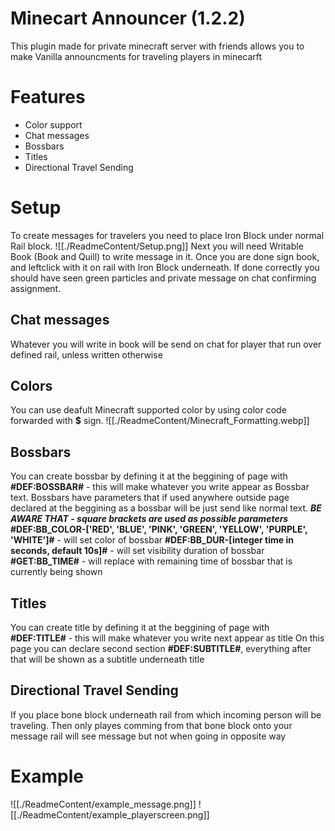# Minecart Announcer (1.2.2)
This plugin made for private minecraft server with friends allows you to make Vanilla announcments for traveling players in minecarft

# Features
- Color support
- Chat messages
- Bossbars
- Titles
- Directional Travel Sending

# Setup
To create messages for travelers you need to place Iron Block under normal Rail block. ![[./ReadmeContent/Setup.png]] Next you will need Writable Book (Book and Quill) to write message in it. Once you are done sign book, and leftclick with it on rail with Iron Block underneath. If done correctly you should have seen green particles and private message on chat confirming assignment. 

## Chat messages
Whatever you will write in book will be send on chat for player that run over defined rail, unless written otherwise

## Colors
You can use deafult Minecraft supported color by using color code forwarded with **$** sign.
![[./ReadmeContent/Minecraft_Formatting.webp]]

## Bossbars
You can create bossbar by defining it at the beggining of page with
**#DEF:BOSSBAR#** - this will make whatever you write appear as Bossbar text.
Bossbars have parameters that if used anywhere outside page declared at the beggining as a bossbar will be just send like normal text.
***BE AWARE THAT - square brackets are used as possible parameters***
**#DEF:BB_COLOR-\['RED', 'BLUE', 'PINK', 'GREEN', 'YELLOW', 'PURPLE', 'WHITE'\]#** - will set color of bossbar
**#DEF:BB_DUR-\[integer time in seconds, default 10s\]#** - will set visibility duration of bossbar
**#GET:BB_TIME#** - will replace with remaining time of bossbar that is currently being shown

## Titles
You can create title by defining it at the beggining of page with
**#DEF:TITLE#** - this will make whatever you write next appear as title
On this page you can declare second section **#DEF:SUBTITLE#**, everything after that will be shown as a subtitle underneath title

## Directional Travel Sending
If you place bone block underneath rail from which incoming person will be traveling. Then only playes comming from that bone block onto your message rail will see message but not when going in opposite way

# Example
![[./ReadmeContent/example_message.png]]
![[./ReadmeContent/example_playerscreen.png]]